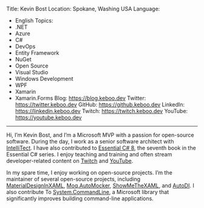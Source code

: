 Title: Kevin Bost
Location: Spokane, Washing USA
Language:
  - English
Topics:
  - .NET
  - Azure
  - C#
  - DevOps
  - Entity Framework
  - NuGet
  - Open Source
  - Visual Studio
  - Windows Development
  - WPF
  - Xamarin
  - Xamarin.Forms
Blog: https://blog.keboo.dev
Twitter: https://twitter.keboo.dev
GitHub: https://github.keboo.dev
LinkedIn: https://linkedin.keboo.dev
Twitch: https://twitch.keboo.dev
YouTube: https://youtube.keboo.dev
---
Hi, I’m Kevin Bost, and I’m a Microsoft MVP with a passion for open-source software.  During the day, I work as a senior software architect with [IntelliTect](https://intellitect.com). I have also contributed to [Essential C# 8]( https://intellitect.com/EssentialCSharp/), the seventh book in the Essential C# series. I enjoy teaching and training and often stream developer-related content on [Twitch](https://twitch.keboo.dev) and [YouTube](https://youtube.keboo.dev).
 
In my spare time, I enjoy working on open-source projects. I’m the maintainer of several open-source projects, including [MaterialDesignInXAML]( https://github.com/MaterialDesignInXAML/MaterialDesignInXamlToolkit), [Moq.AutoMocker](https://github.com/moq/Moq.AutoMocker), [ShowMeTheXAML]( https://github.com/Keboo/ShowMeTheXAML), and [AutoDI](https://github.com/Keboo/AutoDI). I also contribute 
To [System.CommandLine](https://github.com/dotnet/command-line-api), a Microsoft library that significantly improves building command-line applications.

